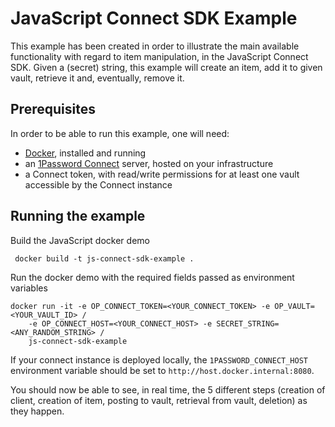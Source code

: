 # JavaScript Connect SDK Example

This example has been created in order to illustrate the main available functionality with regard to item manipulation, in the JavaScript Connect SDK.
Given a (secret) string, this example will create an item, add it to given vault, retrieve it and, eventually, remove it.

## Prerequisites

In order to be able to run this example, one will need:

* [Docker](https://docs.docker.com/install/), installed and running
* an [1Password Connect](https://support.1password.com/secrets-automation/#step-2-deploy-a-1password-connect-server) server, hosted on your infrastructure
* a Connect token, with read/write permissions for at least one vault accessible by the Connect instance


## Running the example

Build the JavaScript docker demo
```
 docker build -t js-connect-sdk-example .
```

Run the docker demo with the required fields passed as environment variables
```
docker run -it -e OP_CONNECT_TOKEN=<YOUR_CONNECT_TOKEN> -e OP_VAULT=<YOUR_VAULT_ID> /
    -e OP_CONNECT_HOST=<YOUR_CONNECT_HOST> -e SECRET_STRING=<ANY_RANDOM_STRING> /
    js-connect-sdk-example
```

If your connect instance is deployed locally, the `1PASSWORD_CONNECT_HOST` environment variable should be set to `http://host.docker.internal:8080`.

You should now be able to see, in real time, the 5 different steps (creation of client, creation of item, posting to vault, retrieval from vault, deletion) as they happen.